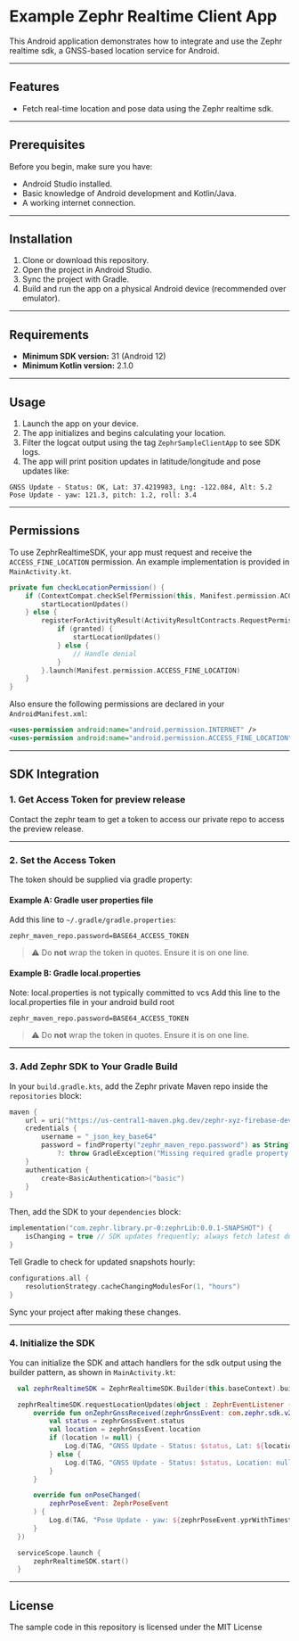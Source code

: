 # Example Zephr Realtime Client App

This Android application demonstrates how to integrate and use the Zephr realtime sdk, a GNSS-based location service for Android.

---

## Features

- Fetch real-time location and pose data using the Zephr realtime sdk.

---

## Prerequisites

Before you begin, make sure you have:

- Android Studio installed.
- Basic knowledge of Android development and Kotlin/Java.
- A working internet connection.

---

## Installation

1. Clone or download this repository.
2. Open the project in Android Studio.
3. Sync the project with Gradle.
4. Build and run the app on a physical Android device (recommended over emulator).

---

## Requirements

- **Minimum SDK version:** 31 (Android 12)
- **Minimum Kotlin version:** 2.1.0

---

## Usage

1. Launch the app on your device.
2. The app initializes and begins calculating your location.
3. Filter the logcat output using the tag `ZephrSampleClientApp` to see SDK logs.
4. The app will print position updates in latitude/longitude and pose updates like:

```
GNSS Update - Status: OK, Lat: 37.4219983, Lng: -122.084, Alt: 5.2
Pose Update - yaw: 121.3, pitch: 1.2, roll: 3.4
```

---

## Permissions

To use ZephrRealtimeSDK, your app must request and receive the `ACCESS_FINE_LOCATION` permission. An example implementation is provided in `MainActivity.kt`.

```kotlin
private fun checkLocationPermission() {
    if (ContextCompat.checkSelfPermission(this, Manifest.permission.ACCESS_FINE_LOCATION) == PackageManager.PERMISSION_GRANTED) {
        startLocationUpdates()
    } else {
        registerForActivityResult(ActivityResultContracts.RequestPermission()) { granted ->
            if (granted) {
                startLocationUpdates()
            } else {
                // Handle denial
            }
        }.launch(Manifest.permission.ACCESS_FINE_LOCATION)
    }
}
```

Also ensure the following permissions are declared in your `AndroidManifest.xml`:

```xml
<uses-permission android:name="android.permission.INTERNET" />
<uses-permission android:name="android.permission.ACCESS_FINE_LOCATION" />
```

---

## SDK Integration

### 1. Get Access Token for preview release

Contact the zephr team to get a token to access our private repo to access the preview release.

---

### 2. Set the Access Token

The token should be supplied via gradle property:

#### Example A: Gradle user properties file

Add this line to `~/.gradle/gradle.properties`:

```
zephr_maven_repo.password=BASE64_ACCESS_TOKEN
```

> ⚠️ Do **not** wrap the token in quotes. Ensure it is on one line.

#### Example B: Gradle local.properties

Note: local.properties is not typically committed to vcs
Add this line to the local.properties file in your android build root

```
zephr_maven_repo.password=BASE64_ACCESS_TOKEN
```

> ⚠️ Do **not** wrap the token in quotes. Ensure it is on one line.

---

### 3. Add Zephr SDK to Your Gradle Build

In your `build.gradle.kts`, add the Zephr private Maven repo inside the `repositories` block:

```kotlin
maven {
    url = uri("https://us-central1-maven.pkg.dev/zephr-xyz-firebase-development/maven-repo")
    credentials {
        username = "_json_key_base64"
        password = findProperty("zephr_maven_repo.password") as String?
            ?: throw GradleException("Missing required gradle property needed to access zephr maven repo: 'zephr_maven_repo.password'")
    }
    authentication {
        create<BasicAuthentication>("basic")
    }
}
```

Then, add the SDK to your `dependencies` block:

```kotlin
implementation("com.zephr.library.pr-0:zephrLib:0.0.1-SNAPSHOT") {
    isChanging = true // SDK updates frequently; always fetch latest during preview.
}
```

Tell Gradle to check for updated snapshots hourly:

```kotlin
configurations.all {
    resolutionStrategy.cacheChangingModulesFor(1, "hours")
}
```

Sync your project after making these changes.

---

### 4. Initialize the SDK

You can initialize the SDK and attach handlers for the sdk output using the builder pattern, as shown in `MainActivity.kt`:

```kotlin
  val zephrRealtimeSDK = ZephrRealtimeSDK.Builder(this.baseContext).build()

  zephrRealtimeSDK.requestLocationUpdates(object : ZephrEventListener {
      override fun onZephrGnssReceived(zephrGnssEvent: com.zephr.sdk.v2.model.ZephrGnssEvent) {
          val status = zephrGnssEvent.status
          val location = zephrGnssEvent.location
          if (location != null) {
              Log.d(TAG, "GNSS Update - Status: $status, Lat: ${location.latitude}, Lng: ${location.longitude}, Alt: ${location.altitude}")
          } else {
              Log.d(TAG, "GNSS Update - Status: $status, Location: null")
          }
      }

      override fun onPoseChanged(
          zephrPoseEvent: ZephrPoseEvent
      ) {
          Log.d(TAG, "Pose Update - yaw: ${zephrPoseEvent.yprWithTimestamp?.first[0]} pitch: ${zephrPoseEvent.yprWithTimestamp?.first[1]} roll: ${zephrPoseEvent.yprWithTimestamp?.first[2]}")
      }
  })

  serviceScope.launch {
      zephrRealtimeSDK.start()
  }
```

---

## License

The sample code in this repository is licensed under the MIT License

